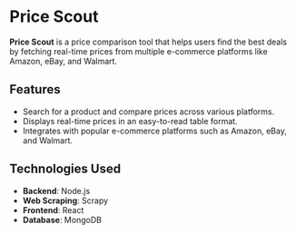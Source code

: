 # Price Scout

**Price Scout** is a price comparison tool that helps users find the best deals by fetching real-time prices from multiple e-commerce platforms like Amazon, eBay, and Walmart.

## Features
- Search for a product and compare prices across various platforms.
- Displays real-time prices in an easy-to-read table format.
- Integrates with popular e-commerce platforms such as Amazon, eBay, and Walmart.

## Technologies Used
- **Backend**: Node.js
- **Web Scraping**: Scrapy
- **Frontend**: React
- **Database**: MongoDB
